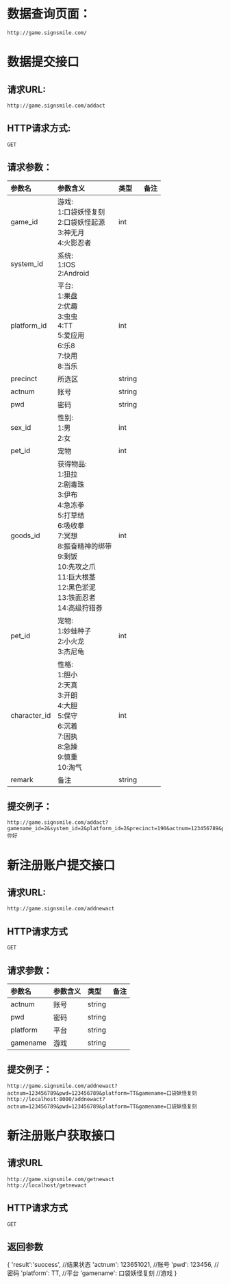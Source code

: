 数据查询页面：
=
	http://game.signsmile.com/

数据提交接口
=
请求URL:
-
	http://game.signsmile.com/addact 
	
HTTP请求方式:
-
    GET
    
请求参数：  
-
|参数名|参数含义|类型|备注|
|:------------|:------------|:------------|:------------|
|game_id|游戏:<br>1:口袋妖怪复刻<br>2:口袋妖怪起源<br>3:神无月<br>4:火影忍者|int||
|system_id|系统:<br>1:IOS<br>2:Android|||
|platform_id|平台:<br>1:果盘<br>2:优趣<br>3:虫虫<br>4:TT<br>5:爱应用<br>6:乐8<br>7:快用<br>8:当乐|int||
|precinct|所选区|string||
|actnum|账号|string||
|pwd|密码|string||
|sex_id|性别:<br>1:男<br>2:女|int||
|pet_id|宠物|int||
|goods_id|获得物品:<br>1:狃拉<br>2:剧毒珠<br>3:伊布<br>4:急冻拳<br>5:打草结<br>6:吸收拳<br>7:冥想<br>8:振奋精神的绑带<br>9:剩饭<br>10:先攻之爪<br>11:巨大根茎<br>12:黑色淤泥<br>13:铁面忍者<br>14:高级狩猎券|int||
|pet_id|宠物:<br>1:妙蛙种子<br>2:小火龙<br>3:杰尼龟|int||
|character_id|性格:<br>1:胆小<br>2:天真<br>3:开朗<br>4:大胆<br>5:保守<br>6:沉着<br>7:固执<br>8:急躁<br>9:慎重<br>10:淘气|int||
|remark|备注|string||

提交例子：
-    
    http://game.signsmile.com/addact?gamename_id=2&system_id=2&platform_id=2&precinct=190&actnum=123456789&pwd=123456789&sex_id=1&pet_id=2&goods_id=2&character_id=5&remark=你好

新注册账户提交接口
=
请求URL:
-
	http://game.signsmile.com/addnewact
HTTP请求方式
-
    GET
请求参数：
-
|参数名|参数含义|类型|备注|
|:------------|:------------|:------------|:------------|
|actnum|账号|string||
|pwd|密码|string||
|platform|平台|string||
|gamename|游戏|string||

提交例子：
-
    http://game.signsmile.com/addnewact?actnum=123456789&pwd=123456789&platform=TT&gamename=口袋妖怪复刻
    http://localhost:8000/addnewact?actnum=123456789&pwd=123456789&platform=TT&gamename=口袋妖怪复刻

新注册账户获取接口
=
请求URL
-   
	http://game.signsmile.com/getnewact
	http://localhost/getnewact
HTTP请求方式
-
    GET
    
返回参数
-
{
    'result':'success',              //结果状态
    'actnum': 123651021,             //账号
    'pwd': 123456,                   //密码
    'platform': TT,                  //平台
    'gamename': 口袋妖怪复刻         //游戏
}

    